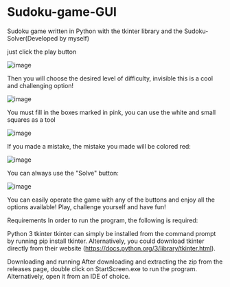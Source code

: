 # Sudoku-game-GUI
Sudoku game written in Python with the tkinter library and the Sudoku-Solver(Developed by myself)


just click the play button

![image](https://user-images.githubusercontent.com/81520237/134544250-d7005626-0604-4716-bbe5-68ec9359ef24.png)


Then you will choose the desired level of difficulty, invisible this is a cool and challenging option!

![image](https://user-images.githubusercontent.com/81520237/134544459-4789d998-f743-46d4-8440-4d742aa02176.png)

You must fill in the boxes marked in pink, you can use the white and small squares as a tool

![image](https://user-images.githubusercontent.com/81520237/134544496-f4aae5ec-bb24-418e-bf89-c39f94c26b7e.png)

If you made a mistake, the mistake you made will be colored red:

![image](https://user-images.githubusercontent.com/81520237/134545192-a40d047b-598c-46b5-9279-73424161b315.png)

You can always use the "Solve" button:

![image](https://user-images.githubusercontent.com/81520237/134546164-2254af8e-ab36-4e97-8bc4-e6997093f90c.png)




You can easily operate the game with any of the buttons and enjoy all the options available!
Play, challenge yourself and have fun!

Requirements
In order to run the program, the following is required:

Python 3
tkinter
tkinter can simply be installed from the command prompt by running pip install tkinter.
Alternatively, you could download tkinter directly from their website (https://docs.python.org/3/library/tkinter.html).

Downloading and running
After downloading and extracting the zip from the releases page, double click on StartScreen.exe to run the program. Alternatively, open it from an IDE of choice.
